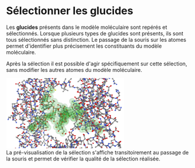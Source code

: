 # Sélectionner les glucides
Les **glucides** présents dans le modèle moléculaire sont repérés et sélectionnés. Lorsque plusieurs types de glucides sont présents, ils sont tous sélectionnés sans distinction. Le passage de la souris sur les atomes permet d'identifier plus précisement les constituants du modèle moléculaire.   

Après la sélection il est possible d'agir spécifiquement sur cette sélection, sans modifier les autres atomes du modèle moléculaire.   

![Sélection](static/img/selectglu.png)  
La pré-visualisation de la sélection s'affiche transitoirement au passage de la souris et permet de vérifier la qualité de la sélection réalisée.